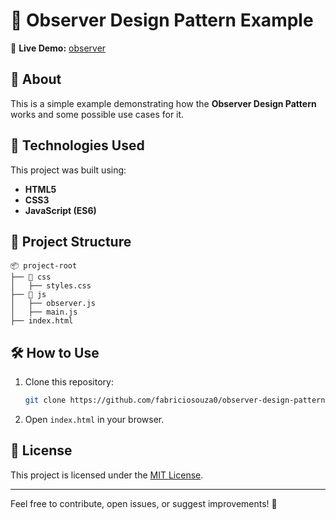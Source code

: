 # 📌 Observer Design Pattern Example

🔗 **Live Demo:** [observer](https://observer-design-pattern.vercel.app/)

## 📖 About

This is a simple example demonstrating how the **Observer Design Pattern** works and some possible use cases for it.

## 🚀 Technologies Used

This project was built using:

- **HTML5**
- **CSS3**
- **JavaScript (ES6)**

## 📂 Project Structure

```plaintext
📦 project-root
├── 📁 css
│   ├── styles.css
├── 📁 js
│   ├── observer.js
│   ├── main.js
├── index.html
```

## 🛠 How to Use

1. Clone this repository:
   ```sh
   git clone https://github.com/fabriciosouza0/observer-design-pattern.git
   ```
2. Open `index.html` in your browser.

## 📝 License

This project is licensed under the [MIT License](LICENSE).

---

Feel free to contribute, open issues, or suggest improvements! 🚀
